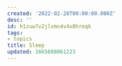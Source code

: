 ```yaml
---
created: '2022-02-28T00:00:00.000Z'
desc: ''
id: h1zuw7v2jlxmn4v4x0hreqk
tags:
- topics
title: Sleep
updated: 1665608061223
---
```

   
